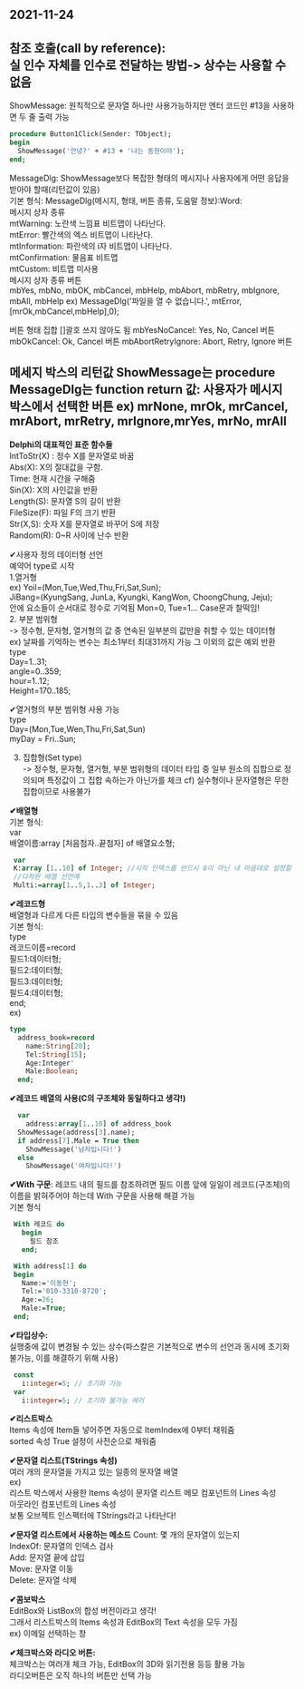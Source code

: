 2021-11-24
--------------
참조 호출(call by reference):  
실 인수 자체를 인수로 전달하는 방법-> 상수는 사용할 수 없음
--------------
ShowMessage: 원칙적으로 문자열 하나만 사용가능하지만 엔터 코드인 #13을 사용하면 두 줄 출력 가능
```Pascal
procedure Button1Click(Sender: TObject);
begin
  ShowMessage('안녕?' + #13 + '나는 동현이야');
end;
```
MessageDlg: ShowMessage보다 복잡한 형태의 메시지나 사용자에게 어떤 응답을 받아야 할때(리턴값이 있음)  
기본 형식: MessageDlg(메시지, 형태, 버튼 종류, 도움말 정보):Word:    
메시지 상자 종류   
mtWarning: 노란색 느낌표 비트맵이 나타난다.    
mtError: 빨간색의 엑스 비트맵이 나타난다.    
mtInformation: 파란색의 i자 비트맵이 나타난다.    
mtConfirmation: 물음표 비트맵    
mtCustom: 비트맵 미사용    
메시지 상자 종류 버튼  
 mbYes, mbNo, mbOK, mbCancel, mbHelp, mbAbort,
 mbRetry, mbIgnore, mbAll, mbHelp
 ex) MessageDlg('파일을 열 수 없습니다.', mtError, [mrOk,mbCancel,mbHelp],0);

버튼 형태 집합 []괄호 쓰지 않아도 됨
mbYesNoCancel: Yes, No, Cancel 버튼
mbOkCancel: Ok, Cancel 버튼
mbAbortRetryIgnore: Abort, Retry, Ignore 버튼

메세지 박스의 리턴값
ShowMessage는 procedure
MessageDlg는 function
return 값: 사용자가 메시지 박스에서 선택한 버튼
ex) mrNone, mrOk, mrCancel, mrAbort, mrRetry, mrIgnore,mrYes,
mrNo, mrAll
------------------------------------------
__Delphi의 대표적인 표준 함수들__  
IntToStr(X) : 정수 X를 문자열로 바꿈  
Abs(X): X의 절대값을 구함.  
Time: 현재 시간을 구해줌  
Sin(X): X의 사인값을 반환  
Length(S): 문자열 S의 길이 반환  
FileSize(F): 파일 F의 크기 반환  
Str(X,S): 숫자 X를 문자열로 바꾸어 S에 저장  
Random(R): 0~R 사이에 난수 반환  

✔사용자 정의 데이터형 선언  
예약어 type로 시작  
1.열거형  
ex) Yoil=(Mon,Tue,Wed,Thu,Fri,Sat,Sun);  
      JiBang=(KyungSang, JunLa, Kyungki, KangWon, ChoongChung, Jeju);  
안에 요소들이 순서대로 정수로 기억됨 Mon=0, Tue=1...
Case문과 찰떡임!  
2. 부분 범위형  
-> 정수형, 문자형, 열거형의 값 중 연속된 일부분의 값만을 취할 수 있는 데이터형  
ex) 날짜를 기억하는 변수는 최소1부터 최대31까지 가능 그 이외의 값은 예외 반환  
type  
 Day=1..31;  
angle=0..359;  
hour=1..12;  
Height=170..185;  

✔열거형의 부분 범위형 사용 가능  
type  
 Day=(Mon,Tue,Wen,Thu,Fri,Sat,Sun)  
 myDay = Fri..Sun;  

3. 집합형(Set type)  
-> 정수형, 문자형, 열거형, 부분 범위형의 데이터 타입 중 일부 원소의 집합으로 정의되며 특정값이 그 집합 속하는가 아닌가를 체크 cf) 실수형이나 문자열형은 무한집합이므로 사용불가  

**✔배열형**  
기본 형식:  
var  
 배열이름:array [처음첨자..끝첨자] of 배열요소형;  
   
 ```Pascal
  var
  K:array [1..10] of Integer; //시작 인덱스를 반드시 0이 아닌 내 마음대로 설정할 수 있음!
  //다차원 배열 선언예
  Multi:=array[1..5,1..3] of Integer;
 ```
 
 **✔레코드형**  
배열형과 다르게 다른 타입의 변수들을 묶을 수 있음  
기본 형식:  
type  
 레코드이름=record  
   필드1:데이터형;  
   필드2:데이터형;  
   필드3:데이터형;  
   필드4:데이터형;  
  end;  
ex)  
```Pascal
type
  address_book=record
    name:String[20];
    Tel:String[15];
    Age:Integer'
    Male:Boolean;
  end;
```

**✔레코드 배열의 사용(C의 구조체와 동일하다고 생각!)** 
```Pascal
  var
    address:array[1..10] of address_book
  ShowMessage(address[3].name);
  if address[7].Male = True then
    ShowMessage('남자입니다!')
  else
    ShowMessage('여자입니다!')
 ```
 
 **✔With 구문**: 레코드 내의 필드를 참조하려면 필드 이름 앞에 일일이 레코드(구조체)의 이름을 밝혀주어야 하는데 With 구문을 사용해 해결 가능  
 기본 형식  
 ```Pascal
  With 레코드 do
    begin
      필드 참조
    end;
 ```
 
 ```Pascal
  With address[1] do
  begin
    Name:='이동현';
    Tel:='010-3310-8720';
    Age:=26;
    Male:=True;
  end;
 ```
 
 **✔타입상수:**  
 실행중에 값이 변경될 수 있는 상수(파스칼은 기본적으로 변수의 선언과 동시에 초기화 불가능, 이를 해결하기 위해 사용)  
 ```Pascal
  const
    i:integer=5; // 초기화 가능
  var
    i:integer=5; // 초기화 불가능 에러
 ```
   
**✔리스트박스**  
Items 속성에 Item들 넣어주면 자동으로 ItemIndex에 0부터 채워줌  
sorted 속성 True 설정이 사전순으로 채워줌  

**✔문자열 리스트(TStrings 속성)**  
여러 개의 문자열을 가지고 있는 일종의 문자열 배열  
ex)  
리스트 박스에서 사용한 Items 속성이 문자열 리스트
메모 컴포넌트의 Lines 속성  
아웃라인 컴포넌트의 Lines 속성  
보통 오브젝트 인스펙터에 TStrings라고 나타난다!  

**✔문자열 리스트에서 사용하는 메소드**
Count: 몇 개의 문자열이 있는지  
IndexOf: 문자열의 인덱스 검사  
Add: 문자열 끝에 삽입  
Move: 문자열 이동  
Delete: 문자열 삭제  

**✔콤보박스**  
EditBox와 ListBox의 합성 버전이라고 생각!  
그래서 리스트박스의 Items 속성과 EditBox의 Text 속성을 모두 가짐  
ex) 이메일 선택하는 창  
  
**✔체크박스와 라디오 버튼:**  
체크박스는 여러개 체크 가능, EditBox의 3D와 읽기전용 등등 활용 가능  
라디오버튼은 오직 하나의 버튼만 선택 가능








